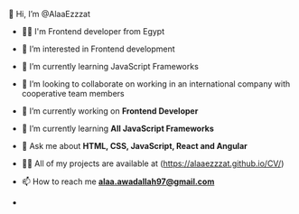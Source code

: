  👋 Hi, I’m @AlaaEzzzat
- 👨‍💻 I'm Frontend developer from Egypt
- 👀 I’m interested in Frontend development 
- 🌱 I’m currently learning JavaScript Frameworks
- 💞️ I’m looking to collaborate on working in an international company with cooperative team members  
- 🔭 I’m currently working on **Frontend Developer**
- 🌱 I’m currently learning **All JavaScript Frameworks**
-  💬 Ask me about **HTML, CSS, JavaScript, React and Angular**
- 👨‍💻 All of my projects are available at (https://alaaezzzat.github.io/CV/)
- 📫 How to reach me **alaa.awadallah97@gmail.com**

- 
<!---
AlaaEzzzat/AlaaEzzzat is a ✨ special ✨ repository because its `README.md` (this file) appears on your GitHub profile.
You can click the Preview link to take a look at your changes.
--->
